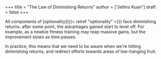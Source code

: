 +++
title = "The Law of Diminishing Returns"
author = ["Jethro Kuan"]
draft = false
+++

All components of [optionality]({{< relref "optionality" >}}) face diminishing returns: after some point, the
advantages gained start to level off. For example, as a newbie fitness training
may reap massive gains, but the improvement slows as time passes.

In practice, this means that we need to be aware when we're hitting diminishing
returns, and redirect efforts towards areas of low-hanging fruit.
